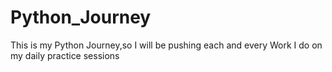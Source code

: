 # Python_Journey

This is my Python Journey,so I will be pushing each and every Work I do on my daily practice sessions
